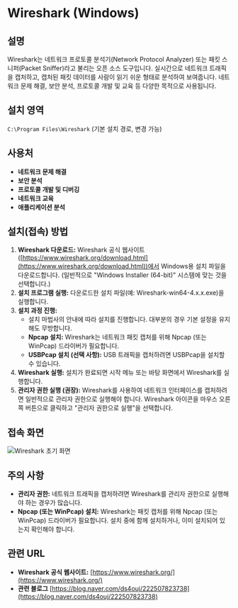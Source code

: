 # Wireshark (Windows)

## 설명
Wireshark는 네트워크 프로토콜 분석기(Network Protocol Analyzer) 또는 패킷 스니퍼(Packet Sniffer)라고 불리는 오픈 소스 도구입니다.  실시간으로 네트워크 트래픽을 캡처하고, 캡처된 패킷 데이터를 사람이 읽기 쉬운 형태로 분석하여 보여줍니다. 네트워크 문제 해결, 보안 분석, 프로토콜 개발 및 교육 등 다양한 목적으로 사용됩니다.

## 설치 영역
`C:\Program Files\Wireshark` (기본 설치 경로, 변경 가능)

## 사용처
- **네트워크 문제 해결**  
- **보안 분석**  
- **프로토콜 개발 및 디버깅**  
- **네트워크 교육**  
- **애플리케이션 분석**  

## 설치(접속) 방법
1. **Wireshark 다운로드:**  Wireshark 공식 웹사이트 ([https://www.wireshark.org/download.html](https://www.wireshark.org/download.html))에서 Windows용 설치 파일을 다운로드합니다.  (일반적으로 "Windows Installer (64-bit)" 시스템에 맞는 것을 선택합니다.)
2. **설치 프로그램 실행:** 다운로드한 설치 파일(예: Wireshark-win64-4.x.x.exe)을 실행합니다.
3. **설치 과정 진행:**
    *   설치 마법사의 안내에 따라 설치를 진행합니다.  대부분의 경우 기본 설정을 유지해도 무방합니다.
    *   **Npcap 설치:** Wireshark는 네트워크 패킷 캡처를 위해 Npcap (또는 WinPcap) 드라이버가 필요합니다.  
    *   **USBPcap 설치 (선택 사항):** USB 트래픽을 캡처하려면 USBPcap을 설치할 수 있습니다.  
4. **Wireshark 실행:** 설치가 완료되면 시작 메뉴 또는 바탕 화면에서 Wireshark를 실행합니다.
5. **관리자 권한 실행 (권장):** Wireshark를 사용하여 네트워크 인터페이스를 캡처하려면 일반적으로 관리자 권한으로 실행해야 합니다.  Wireshark 아이콘을 마우스 오른쪽 버튼으로 클릭하고 "관리자 권한으로 실행"을 선택합니다.

## 접속 화면
![Wireshark 초기 화면](wireshark_main_screen.png)




## 주의 사항
- **관리자 권한:** 네트워크 트래픽을 캡처하려면 Wireshark를 관리자 권한으로 실행해야 하는 경우가 많습니다.
- **Npcap (또는 WinPcap) 설치:**  Wireshark는 패킷 캡처를 위해 Npcap (또는 WinPcap) 드라이버가 필요합니다. 설치 중에 함께 설치하거나, 이미 설치되어 있는지 확인해야 합니다.


## 관련 URL
- **Wireshark 공식 웹사이트:** [https://www.wireshark.org/](https://www.wireshark.org/)
- **관련 블로그** [https://blog.naver.com/ds4ouj/222507823738](https://blog.naver.com/ds4ouj/222507823738)


